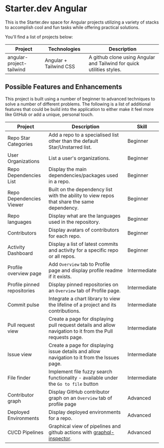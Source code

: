 # Starter.dev Angular

This is the Starter.dev space for Angular projects utilizing a variety of stacks to accomplish cool and fun tasks while offering practical solutions.

You'll find a list of projects below:

| Project                  | Technologies           | Description                                                           |
|--------------------------|------------------------|-----------------------------------------------------------------------|
| angular-project-tailwind | Angular + Tailwind CSS | A github clone using Angular and Tailwind for quick utilities styles. |

## Possible Features and Enhancements

This project is built using a number of beginner to advanced techniques to solve a number of different problems.
The following is a list of additional features that could be build into the application to either make it feel more like GitHub or add a unique, personal touch.

| Project                     | Description                                                                                                                  | Skill        |
|-----------------------------|------------------------------------------------------------------------------------------------------------------------------|--------------|
| Repo Star Categories        | Add a repo to a specialised list other than the default Star/Unstarred list.                                                 | Beginner     |
| User Organizations          | List a user's organizations.                                                                                                 | Beginner     |
| Repo Dependencies List      | Display the main dependencies/packages used in a repo.                                                                       | Beginner     |
| Repo Dependencies Viewer    | Built on the dependency list with the ability to view repos that share the same dependency.                                  | Beginner     |
| Repo languages              | Display what are the languages used in the repository.                                                                       | Beginner     |
| Contributors                | Display avatars of contributors for each repo.                                                                               | Beginner     |
| Activity Dashboard          | Display a list of latest commits and activity for a specific repo or all repos.                                              | Beginner     |
| Profile overview page       | Add `Overview` tab to Profile page and display profile readme if it exists.                                                  | Intermediate |
| Profile pinned repositories | Display pinned repositories on an `Overview` tab of Profile page.                                                            | Intermediate |
| Commit pulse                | Integrate a chart library to view the lifeline of a project and its contributions.                                           | Intermediate |
| Pull request view           | Create a page for displaying pull request details and allow navigation to it from the Pull requests page.                    | Intermediate |
| Issue view                  | Create a page for displaying issue details and allow navigation to it from the Issues page.                                  | Intermediate |
| File finder                 | Implement file fuzzy search functionality - available under the `Go to file` button                                          | Intermediate |
| Contributor graph           | Display GitHub contributor graph on an `Overview` tab of profile page                                                        | Advanced     |
| Deployed Environments       | Display deployed environments for a repo.                                                                                    | Advanced     |
| CI/CD Pipelines             | Graphical view of pipelines and github actions with [graphql-inspector](https://graphql-inspector.com/docs/products/github). | Advanced     |
